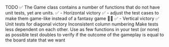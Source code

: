 TODO 
✅ The Game class contains a number of functions that do not have unit tests, yet are units.
✅ - Horizontal victory
✅ - adjust the test cases to make them game-like instead of a fantasy game 🧙‍♂️
✅ - Vertical victory 
✅ Unit tests for diagonal victory
Inconsistent column numbering
Make tests less dependent on each other. Use as few functions in your test (or none) as possible
test doubles to verify if the outcome of the gameplay is equal to the board state that we want